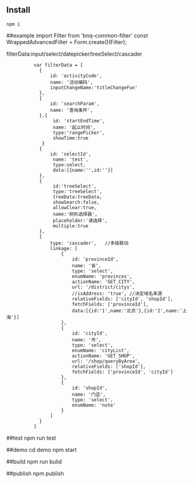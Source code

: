 ## Install

```
npm i
```
##example
import Filter from 'bnq-common-filter'
const WrappedAdvancedFilter = Form.create()(Filter);

<WrappedAdvancedFilter
                  filterData={filterData}
                  handleSearch={this._handleSearch}
                  handleReset={this._handleReset}
                  filterBtnInline={true}
              />
      filterData:input/select/datepicker/treeSelect/cascader

              var filterData = [
                {
                    id: 'activityCode',
                    name: '活动编码',
                    inputChangeName:'titleChangeFun'
                },
                {
                    id: 'searchParam',
                    name: '查询条件',
                },{
                     id: 'startEndTime',
                     name: '起止时间',
                     type:'rangePicker',
                     showTime:true
                 }
                {
                    id: 'selectId',
                     name: 'test',
                     type:select,
                     data:[{name:'',id:''}]
                },
                {
                     id:'treeSelect',
                     type:'treeSelect',
                     treeData:treeData,
                     showSearch:false,
                     allowClear:true,
                     name:'树形选择器',
                     placeholder:'请选择',
                     multiple:true
                },
                {
                    type: 'cascader',   //多级联动
                    linkage: [
                        {
                            id: 'provinceId',
                            name: '省',
                            type: 'select',
                            enumName: 'provinces',
                            actionName: 'GET_CITY',
                            url: '/district/citys',
                            //isAddress: 'true', //决定域名来源
                            relativeFields: ['cityId', 'shopId'],
                            fetchFields: ['provinceId'],
                            data:[{id:'1',name:'北京'},{id:'2',name:'上海'}]
                        },
                        {
                            id: 'cityId',
                            name: '市',
                            type: 'select',
                            enumName: 'cityList',
                            actionName: 'GET_SHOP',
                            url: '/shop/queryByArea',
                            relativeFields: ['shopId'],
                            fetchFields: ['provinceId', 'cityId']
                        },
                        {
                            id: 'shopId',
                            name: '门店',
                            type: 'select',
                            enumName: 'note'
                        }
                    ]
                }
              ]
##test
npm run test

##demo
cd demo
npm start

##build
npm run bulid

##publish
npm publish

